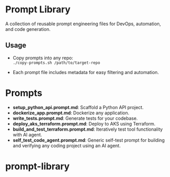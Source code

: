 # Prompt Library

A collection of reusable prompt engineering files for DevOps, automation, and code generation.

## Usage

- Copy prompts into any repo:  
  `./copy-prompts.sh /path/to/target-repo`

- Each prompt file includes metadata for easy filtering and automation.

# Prompts

- **setup_python_api.prompt.md**: Scaffold a Python API project.
- **dockerize_app.prompt.md**: Dockerize any application.
- **write_tests.prompt.md**: Generate tests for your codebase.
- **deploy_aks_terraform.prompt.md**: Deploy to AKS using Terraform.
- **build_and_test_terraform.prompt.md**: Iteratively test tool functionality with AI agent.
- **self_test_code_agent.prompt.md**: Generic self-test prompt for building and verifying any coding project using an AI agent.
# prompt-library
